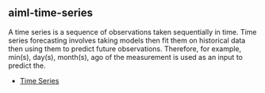 ## aiml-time-series

A time series is a sequence of observations taken sequentially in time. Time series forecasting involves taking models then fit them on historical data then using them to predict future observations. Therefore, for example, min(s), day(s), month(s), ago of the measurement is used as an input to predict the.

- [Time Series](https://github.com/Harsha-17-Badgujar/AI_ML_Algorithms/blob/main/Algorithm/time-series.ipynb)


